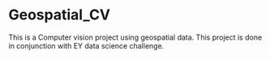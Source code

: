 # Geospatial_CV
This is a Computer vision project using geospatial data. This project is done in conjunction with EY data science challenge. 
